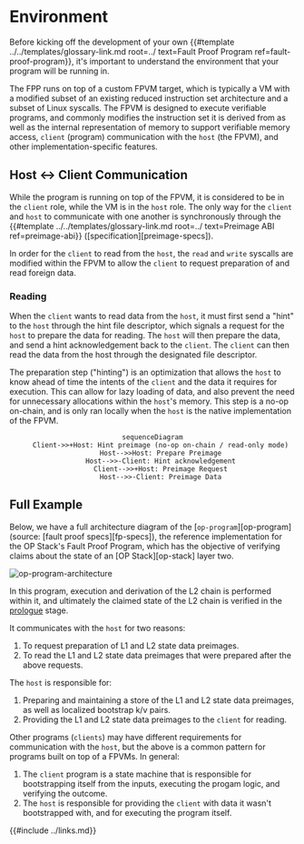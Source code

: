 # Environment

Before kicking off the development of your own {{#template ../../templates/glossary-link.md root=../ text=Fault Proof Program ref=fault-proof-program}},
it's important to understand the environment that your program will be running in.

The FPP runs on top of a custom FPVM target, which is typically a VM with a modified subset of an existing reduced instruction set architecture and a subset of Linux syscalls. The FPVM is designed to
execute verifiable programs, and commonly modifies the instruction set it is derived from as well as the internal representation of memory to support verifiable memory access, `client` (program)
communication with the `host` (the FPVM), and other implementation-specific features.

## Host <-> Client Communication

While the program is running on top of the FPVM, it is considered to be in the `client` role, while the VM is in the `host` role. The only way for the `client` and `host`
to communicate with one another is synchronously through the {{#template ../../templates/glossary-link.md root=../ text=Preimage ABI ref=preimage-abi}} ([specification][preimage-specs]).

In order for the `client` to read from the `host`, the `read` and `write` syscalls are modified within the FPVM to allow the `client` to request preparation of and read foreign data.

### Reading

When the `client` wants to read data from the `host`, it must first send a "hint" to the `host` through the hint file descriptor, which signals a request for the `host` to prepare the data for reading. The `host` will then
prepare the data, and send a hint acknowledgement back to the `client`. The `client` can then read the data from the host through the designated file descriptor.

The preparation step ("hinting") is an optimization that allows the `host` to know ahead of time the intents of the `client` and the data it requires for execution. This can allow
for lazy loading of data, and also prevent the need for unnecessary allocations within the `host`'s memory. This step is a no-op on-chain, and is only ran locally
when the `host` is the native implementation of the FPVM.

<center>

```mermaid
sequenceDiagram
    Client->>+Host: Hint preimage (no-op on-chain / read-only mode)
    Host-->>Host: Prepare Preimage
    Host-->>-Client: Hint acknowledgement
    Client-->>+Host: Preimage Request
    Host-->>-Client: Preimage Data
```

</center>

## Full Example

Below, we have a full architecture diagram of the [`op-program`][op-program] (source: [fault proof specs][fp-specs]), the reference implementation for the OP Stack's Fault Proof Program,
which has the objective of verifying claims about the state of an [OP Stack][op-stack] layer two.

![op-program-architecture](../assets/op-program-fpp.svg)

In this program, execution and derivation of the L2 chain is performed within it, and ultimately the claimed state of the L2 chain is verified in the [prologue](../prologue.md) stage.

It communicates with the `host` for two reasons:

1. To request preparation of L1 and L2 state data preimages.
1. To read the L1 and L2 state data preimages that were prepared after the above requests.

The `host` is responsible for:

1. Preparing and maintaining a store of the L1 and L2 state data preimages, as well as localized bootstrap k/v pairs.
1. Providing the L1 and L2 state data preimages to the `client` for reading.

Other programs (`clients`) may have different requirements for communication with the `host`, but the above is a common pattern for programs built on top of a FPVMs. In general:

1. The `client` program is a state machine that is responsible for bootstrapping itself from the inputs, executing the progam logic, and verifying the outcome.
1. The `host` is responsible for providing the `client` with data it wasn't bootstrapped with, and for executing the program itself.

{{#include ../links.md}}

